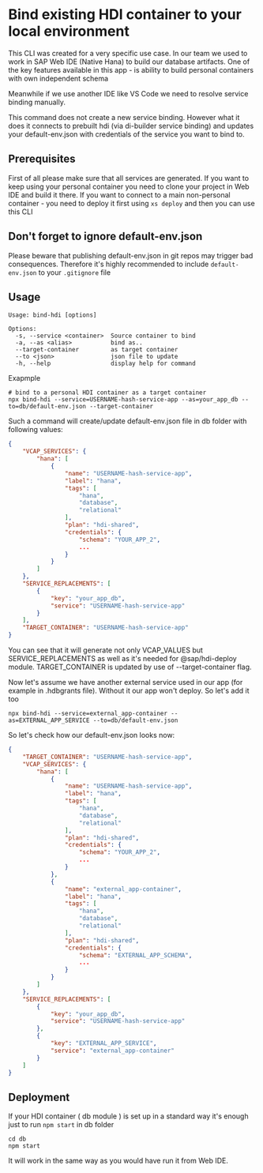 # Bind existing HDI container to your local environment

This CLI was created for a very specific use case. In our team we used to work in SAP Web IDE (Native Hana) to build our database artifacts. One of the key features available in this app - is ability to build personal containers with own independent schema

Meanwhile if we use another IDE like VS Code we need to resolve service binding manually.

This command does not create a new service binding. However what it does it connects to prebuilt hdi (via di-builder service binding) and updates your default-env.json with credentials of the service you want to bind to.

## Prerequisites
First of all please make sure that all services are generated. If you want to keep using your personal container you need to clone your project in Web IDE and build it there. If you want to connect to a main non-personal container - you need to deploy it first using `xs deploy` and then you can use this CLI

## Don't forget to ignore default-env.json
Please beware that publishing default-env.json in git repos may trigger bad consequences. Therefore it's highly recommended to include `default-env.json` to your `.gitignore` file

## Usage
```
Usage: bind-hdi [options]

Options:
  -s, --service <container>  Source container to bind
  -a, --as <alias>           bind as..
  --target-container         as target container
  --to <json>                json file to update
  -h, --help                 display help for command
```

Exapmple
```
# bind to a personal HDI container as a target container
npx bind-hdi --service=USERNAME-hash-service-app --as=your_app_db --to=db/default-env.json --target-container
```
Such a command will create/update default-env.json file in db folder with following values:
```json
{
	"VCAP_SERVICES": {
		"hana": [
			{
				"name": "USERNAME-hash-service-app",
				"label": "hana",
				"tags": [
					"hana",
					"database",
					"relational"
				],
				"plan": "hdi-shared",
				"credentials": {
					"schema": "YOUR_APP_2",
                    ...					
				}
			}
		]
	},
	"SERVICE_REPLACEMENTS": [
		{
			"key": "your_app_db",
			"service": "USERNAME-hash-service-app"
		}
	],
	"TARGET_CONTAINER": "USERNAME-hash-service-app"
}
```

You can see that it will generate not only VCAP_VALUES but SERVICE_REPLACEMENTS as well as it's needed for @sap/hdi-deploy module. TARGET_CONTAINER is updated by use of --target-container flag.

Now let's assume we have another external service used in our app (for example in .hdbgrants file). Without it our app won't deploy. So let's add it too 

```
npx bind-hdi --service=external_app-container --as=EXTERNAL_APP_SERVICE --to=db/default-env.json
```

So let's check how our default-env.json looks now:
```json
{
	"TARGET_CONTAINER": "USERNAME-hash-service-app",
	"VCAP_SERVICES": {
		"hana": [
			{
				"name": "USERNAME-hash-service-app",
				"label": "hana",
				"tags": [
					"hana",
					"database",
					"relational"
				],
				"plan": "hdi-shared",
				"credentials": {
					"schema": "YOUR_APP_2",
					...
				}
			},
			{
				"name": "external_app-container",
				"label": "hana",
				"tags": [
					"hana",
					"database",
					"relational"
				],
				"plan": "hdi-shared",
				"credentials": {
					"schema": "EXTERNAL_APP_SCHEMA",
					...
				}
			}
		]
	},
	"SERVICE_REPLACEMENTS": [
		{
			"key": "your_app_db",
			"service": "USERNAME-hash-service-app"
		},
		{
			"key": "EXTERNAL_APP_SERVICE",
			"service": "external_app-container"
		}
	]
}
```

## Deployment
If your HDI container ( db module ) is set up in a standard way it's enough just to run `npm start` in db folder
```
cd db
npm start
```
It will work in the same way as you would have run it from Web IDE.

